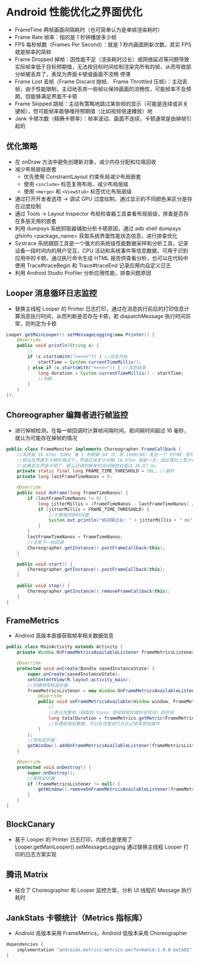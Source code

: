 # Android 性能优化之界面优化
- FrameTime 两帧画面间隔耗时（也可简单认为是单帧渲染耗时）
- Frame Rate 帧率：指的是 1 秒钟播放多少帧
- FPS 每秒帧数（Frames Per Second）：就是 1 秒内画面刷新次数，其实 FPS 就是帧率的简称
- Frame Dropped 掉帧：因性能不足（渲染耗时过长）或网络延迟等问题导致实际帧率低于目标预期值，无法按目标时间绘制渲染完所有的帧，从而导致部分帧被丢弃了，表现为界面卡顿或画面不流畅
停滞
- Frame Lost 丢帧（Frame Discard 抛帧、 Frame Throttled 压帧）：主动丢帧，由于性能限制，主动地丢弃一些帧以保持画面的流畅性，可能帧率不及预期，但能够满足界面不卡顿
- Frame Skipped 跳帧：主动有策略地跳过某些帧的显示（可能是连续或非关键帧），但可能帧率能够维持预期值（比如视频倍速播放）地
- Jank 卡顿次数（精确卡顿率）：帧率波动、画面不连续，卡顿通常是由掉帧引起的

## 优化策略
- 在 onDraw 方法中避免创建新对象，减少内存分配和垃圾回收
- 减少布局层级嵌套
    - 优先使用 ConstraintLayout 约束布局减少布局嵌套
    - 使用 `<include>` 标签复用布局，减少布局层级
    - 使用 `<merge>` 和 `<ViewStub>` 标签优化布局层级
- 通过打开开发者选项 -> 调试 GPU 过度绘制，通过显示的不同颜色来区分是存在过度绘制
- 通过 Tools -> Layout Inspector 布局检查器工具查看布局层级，排查是否存在多层无用的嵌套
- 利用 dumpsys 系统抓取器辅助分析卡顿原因，通过 adb shell dumpsys gfxinfo <package_name> 获取系统界面性能状态信息，进行排查优化
- Systrace 系统跟踪工具是一个强大的系统级性能数据采样和分析工具，记录设备一段时间内的用户交互、CPU 活动和系统事件等信息数据，可用于识别应用中的卡顿，通过执行命令生成 HTML 报告供查看分析，也可以在代码中使用 Trace#traceBegin 和 Trace#traceEnd 记录应用内自定义日志
- 利用 Android Studio Profiler 分析应用性能，排查问题原因

## Looper 消息循环日志监控
- 替换主线程 Looper 的 Printer 日志打印，通过在消息执行前后的打印信息计算消息执行时间，从而判断是否存在卡顿，若 dispatchMessage 执行时间异常，则判定为卡顿
```java
Looper.getMainLooper().setMessageLogging(new Printer() {
    @Override
    public void println(String x) {
        //
        if (x.startsWith(">>>>>")) { //消息开始
            startTime = System.currentTimeMillis();
        } else if (x.startsWith("<<<<<")) { //消息结束
            long duration = System.currentTimeMillis() - startTime;
            //判断
        }
    }
});
```

## Choreographer 编舞者进行帧监控
- 进行掉帧检测，在每一帧回调时计算帧间隔时间，若间隔时间超过 16 毫秒，就认为可能存在掉帧的情况
```java
public class FrameMonitor implements Choreographer.FrameCallback {
    //系统每 16.67ms（60Hz 每 1 秒刷新 60 次，即 1000/60）发出一个 VSYNC 信号来通知刷新一次屏幕
    //假设在界面不卡顿的情况下，界面应该至少间隔 16.67ms 刷新一次，因此理论上至少每 16.67ms 应该会触发一次回调
    //如果发生界面卡顿了，那么回调的触发时间间隔就会超过 16.67 ms
    private static final long FRAME_TIME_THRESHOLD = 16L; //毫秒
    private long lastFrameTimeNanos = 0;

    @Override
    public void doFrame(long frameTimeNanos) {
        if (lastFrameTimeNanos != 0) {
            long jitterMillis = (frameTimeNanos - lastFrameTimeNanos) / 1000000;
            if (jitterMillis > FRAME_TIME_THRESHOLD) {
                //计算相邻帧时间差
                System.out.println("帧间隔过长: " + jitterMillis + " ms");
            }
        }
        lastFrameTimeNanos = frameTimeNanos;
        //注册下一帧回调
        Choreographer.getInstance().postFrameCallback(this);
    }

    public void start() {
        Choreographer.getInstance().postFrameCallback(this);
    }

    public void stop() {
        Choreographer.getInstance().removeFrameCallback(this);
    }
}    
```

## FrameMetrics
- Android 高版本直接获取帧率相关数据信息
```java
public class MainActivity extends Activity {
    private Window.OnFrameMetricsAvailableListener frameMetricsListener;

    @Override
    protected void onCreate(Bundle savedInstanceState) {
        super.onCreate(savedInstanceState);
        setContentView(R.layout.activity_main);
        //创建帧指标监听器
        frameMetricsListener = new Window.OnFrameMetricsAvailableListener() {
            @Override
            public void onFrameMetricsAvailable(Window window, FrameMetrics frameMetrics, int dropCountSinceLastInvocation) {
                // 
                //表示完整帧（获取到 Vsync 信号到帧完成的总时间）的时间
                long totalDuration = frameMetrics.getMetric(FrameMetrics.TOTAL_DURATION);
                //处理帧指标数据，可以在这里进行日志记录或其他操作
            }
        };
        //添加监听器
        getWindow().addOnFrameMetricsAvailableListener(frameMetricsListener, null); //可以指定 Handler
    }

    @Override
    protected void onDestroy() {
        super.onDestroy();
        //移除监听器
        if (frameMetricsListener != null) {
            getWindow().removeOnFrameMetricsAvailableListener(frameMetricsListener);
        }
    }
}
```

## BlockCanary
- 基于 Looper 的 Printer 日志打印，内部也是使用了 Looper.getMainLooper().setMessageLogging 通过替换主线程 Looper 打印的日志方案实现

## 腾讯 Matrix
- 结合了 Choreographer 和 Looper 监控方案，分析 UI 线程的 Message 执行耗时

## JankStats 卡顿统计（Metrics 指标库）
- Android 高版本采用 FrameMetrics，Android 低版本采用 Choreographer
```groovy
dependencies {
    implementation "androidx.metrics:metrics-performance:1.0.0-beta02"
}
```
 